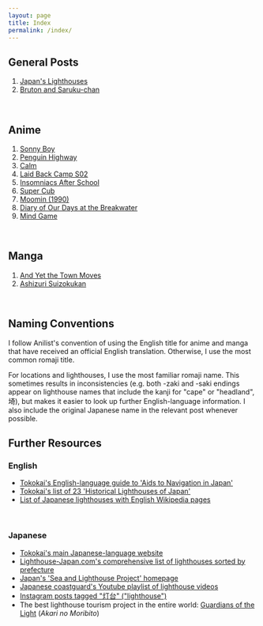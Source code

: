 ```yaml
---
layout: page
title: Index
permalink: /index/
---
```


## General Posts
1. [Japan's Lighthouses](/Japans-Lighthouses)
2. [Bruton and Saruku-chan]()
<br />

## Anime
1. [Sonny Boy](/sonny-boy/)
2. [Penguin Highway](/penguin-highway)
3. [Calm]()
4. [Laid Back Camp S02]()
5. [Insomniacs After School]()
6. [Super Cub]()
7. [Moomin (1990)]()
8. [Diary of Our Days at the Breakwater]()
9. [Mind Game]()
<br />

## Manga
1. [And Yet the Town Moves](/soremachi/)
2. [Ashizuri Suizokukan](/ashizuri-suizokukan/)
<br />

## Naming Conventions
I follow Anilist's convention of using the English title for anime and manga that have received an official English translation. Otherwise, I use the most common romaji title.

For locations and lighthouses, I use the most familiar romaji name. This sometimes results in inconsistencies (e.g. both -zaki and -saki endings appear on lighthouse names that include the kanji for "cape" or "headland", 埼), but makes it easier to look up further English-language information. I also include the original Japanese name in the relevant post whenever possible.
<br />

## Further Resources
### English
- [Tokokai's English-language guide to 'Aids to Navigation in Japan'](https://www.tokokai.org/en/aids-to-navigation/)
- [Tokokai's list of 23 'Historical Lighthouses of Japan'](https://www.tokokai.org/en/historical-lighthouses-japan/)
- [List of Japanese lighthouses with English Wikipedia pages](https://en.wikipedia.org/wiki/Category:Lighthouses_in_Japan)
<br />

### Japanese
- [Tokokai's main Japanese-language website](https://www.tokokai.org/)
- [Lighthouse-Japan.com's comprehensive list of lighthouses sorted by prefecture](https://lighthouse-japan.com/)
- [Japan's 'Sea and Lighthouse Project' homepage](https://toudai.uminohi.jp/)
- [Japanese coastguard's Youtube playlist of lighthouse videos](https://www.youtube.com/playlist?list=PLUNf8evUOpBUZ3SFBlZtMkACnuFE5KmqV)
- [Instagram posts tagged "灯台" ("lighthouse")](https://www.instagram.com/explore/tags/%E7%81%AF%E5%8F%B0/)
- The best lighthouse tourism project in the entire world: [Guardians of the Light](https://akarinomoribito.com/) (<i>Akari no Moribito</i>)